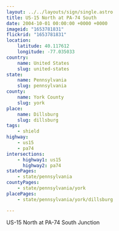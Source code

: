 ```yaml
---
layout: ../../layouts/sign/single.astro
title: US-15 North at PA-74 South
date: 2004-10-01 00:00:00 +0000 +0000
imageid: "1653781831"
flickrid: "1653781831"
location:
    latitude: 40.117612
    longitude: -77.035033
country:
    name: United States
    slug: united-states
state:
    name: Pennsylvania
    slug: pennsylvania
county:
    name: York County
    slug: york
place:
    name: Dillsburg
    slug: dillsburg
tags:
    - shield
highway:
    - us15
    - pa74
intersections:
    - highway1: us15
      highway2: pa74
statePages:
    - state/pennsylvania
countyPages:
    - state/pennsylvania/york
placePages:
    - state/pennsylvania/york/dillsburg

---
```

US-15 North at PA-74 South Junction